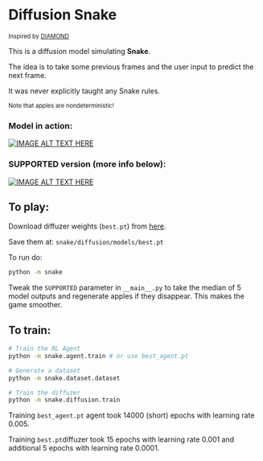# Diffusion Snake
<sub>Inspired by [DIAMOND](https://diamond-wm.github.io/)</sub>

This is a diffusion model simulating <b>Snake</b>.

The idea is to take some previous frames and the user input to predict the next frame.

It was never explicitly taught any Snake rules.

<sub>Note that apples are nondeterministic!</sub>

### Model in action:

[![IMAGE ALT TEXT HERE](https://img.youtube.com/vi/vQcCg20sRLs/0.jpg)](https://www.youtube.com/watch?v=vQcCg20sRLs)

### SUPPORTED version (more info below):

[![IMAGE ALT TEXT HERE](https://img.youtube.com/vi/QOV0vhe40q4/0.jpg)](https://www.youtube.com/watch?v=QOV0vhe40q4)


## To play:

Download diffuzer weights (`best.pt`) from [here](https://drive.google.com/drive/folders/1V4p2XGTtjmiWkTjRYVZWCBkup8ImRYNu?usp=sharing).

Save them at: `snake/diffusion/models/best.pt`

To run do:
```bash
python -m snake
```

Tweak the `SUPPORTED` parameter in `__main__.py` to take the median of 5 model outputs and regenerate apples if they disappear. This makes the game smoother.

## To train:
```bash
# Train the RL Agent
python -m snake.agent.train # or use best_agent.pt

# Generate a dataset
python -m snake.dataset.dataset

# Train the diffuzer
python -m snake.diffusion.train
```

Training `best_agent.pt` agent took 14000 (short) epochs with learning rate 0.005.

Training `best.pt`diffuzer took 15 epochs with learning rate 0.001 and additional 5 epochs with learning rate 0.0001.

